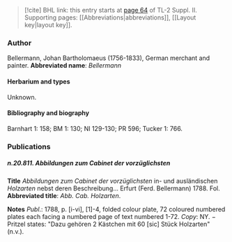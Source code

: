 > [!cite] BHL link: this entry starts at [page 64](https://www.biodiversitylibrary.org/page/33265261) of TL-2 Suppl. II.
> Supporting pages: [[Abbreviations|abbreviations]], [[Layout key|layout key]].

### Author

Bellermann, Johan Bartholomaeus (1756-1833), German merchant and painter. 
**Abbreviated name**: *Bellermann*

#### Herbarium and types

Unknown.

#### Bibliography and biography

Barnhart 1: 158; BM 1: 130; NI 129-130; PR 596; Tucker 1: 766.

### Publications

##### n.20.811. Abbildungen zum Cabinet der vorzüglichsten

**Title**
*Abbildungen zum Cabinet der vorzüglichsten* in- und ausländischen *Holzarten* nebst deren Beschreibung... Erfurt (Ferd. Bellermann) 1788. Fol.
**Abbreviated title**: *Abb. Cab. Holzarten*.

**Notes**
*Publ*.: 1788, p. \[i-vi\], \[1\]-4, folded colour plate, 72 coloured numbered plates each facing a numbered page of text numbered 1-72. *Copy*: NY. − Pritzel states: "Dazu gehören 2 Kästchen mit 60 \[sic\] Stück Holzarten" (n.v.).

